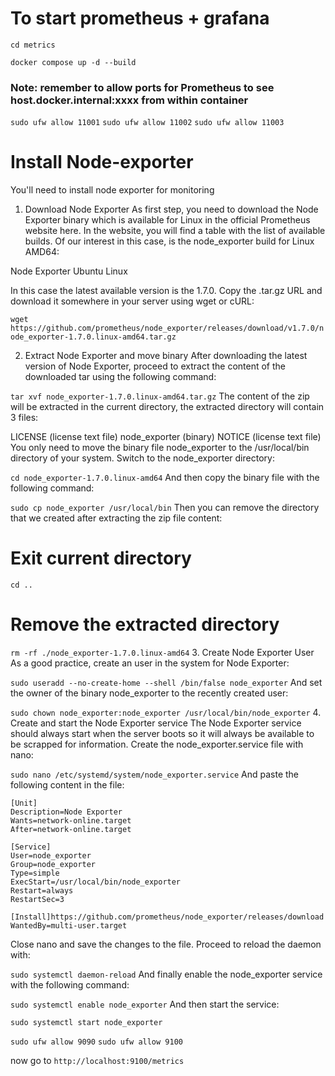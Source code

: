 # To start prometheus + grafana

`cd metrics`

`docker compose up -d --build`

### Note: remember to allow ports for Prometheus to see host.docker.internal:xxxx from within container

`sudo ufw allow 11001`
`sudo ufw allow 11002`
`sudo ufw allow 11003`

# Install Node-exporter

You'll need to install node exporter for monitoring

1. Download Node Exporter
As first step, you need to download the Node Exporter binary which is available for Linux in the official Prometheus website here. In the website, you will find a table with the list of available builds. Of our interest in this case, is the node_exporter build for Linux AMD64:

Node Exporter Ubuntu Linux

In this case the latest available version is the 1.7.0. Copy the .tar.gz URL and download it somewhere in your server using wget or cURL:

`wget https://github.com/prometheus/node_exporter/releases/download/v1.7.0/node_exporter-1.7.0.linux-amd64.tar.gz`

2. Extract Node Exporter and move binary
After downloading the latest version of Node Exporter, proceed to extract the content of the downloaded tar using the following command:

`tar xvf node_exporter-1.7.0.linux-amd64.tar.gz`
The content of the zip will be extracted in the current directory, the extracted directory will contain 3 files:

LICENSE (license text file)
node_exporter (binary)
NOTICE (license text file)
You only need to move the binary file node_exporter to the /usr/local/bin directory of your system. Switch to the node_exporter directory:

`cd node_exporter-1.7.0.linux-amd64`
And then copy the binary file with the following command:

`sudo cp node_exporter /usr/local/bin`
Then you can remove the directory that we created after extracting the zip file content:

# Exit current directory
`cd ..`

# Remove the extracted directory
`rm -rf ./node_exporter-1.7.0.linux-amd64`
3. Create Node Exporter User
As a good practice, create an user in the system for Node Exporter:

`sudo useradd --no-create-home --shell /bin/false node_exporter`
And set the owner of the binary node_exporter to the recently created user:

`sudo chown node_exporter:node_exporter /usr/local/bin/node_exporter`
4. Create and start the Node Exporter service
The Node Exporter service should always start when the server boots so it will always be available to be scrapped for information. Create the node_exporter.service file with nano:

`sudo nano /etc/systemd/system/node_exporter.service`
And paste the following content in the file:

```
[Unit]
Description=Node Exporter
Wants=network-online.target
After=network-online.target

[Service]
User=node_exporter
Group=node_exporter
Type=simple
ExecStart=/usr/local/bin/node_exporter
Restart=always
RestartSec=3

[Install]https://github.com/prometheus/node_exporter/releases/download
WantedBy=multi-user.target
```

Close nano and save the changes to the file. Proceed to reload the daemon with:

`sudo systemctl daemon-reload`
And finally enable the node_exporter service with the following command:

`sudo systemctl enable node_exporter`
And then start the service:

`sudo systemctl start node_exporter`

`sudo ufw allow 9090`
`sudo ufw allow 9100`

now go to `http://localhost:9100/metrics`